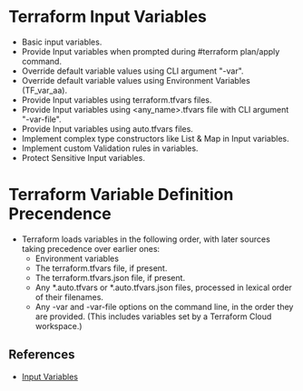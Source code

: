 # Terraform Input Variables
- Basic input variables.
- Provide Input variables when prompted during #terraform plan/apply command.
- Override default variable values using CLI argument "-var".
- Override default variable values using Environment Variables (TF_var_aa).
- Provide Input variables using terraform.tfvars files.
- Provide Input variables using \<any_name\>.tfvars file with CLI argument "-var-file".
- Provide Input variables using auto.tfvars files.
- Implement complex type constructors like List & Map in Input variables.
- Implement custom Validation rules in variables.
- Protect Sensitive Input variables.

# Terraform Variable Definition Precendence
- Terraform loads variables in the following order, with later sources taking precedence over earlier ones:
  - Environment variables
  - The terraform.tfvars file, if present.
  - The terraform.tfvars.json file, if present.
  - Any *.auto.tfvars or *.auto.tfvars.json files, processed in lexical order of their filenames.
  - Any -var and -var-file options on the command line, in the order they are provided. (This includes variables set by a Terraform Cloud workspace.)

## References
- [Input Variables](https://www.terraform.io/docs/language/values/variables.html)